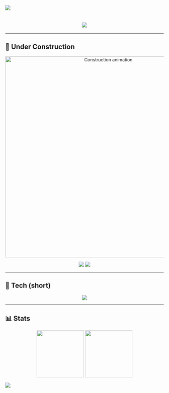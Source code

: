 <!-- Banner (green gradient) -->
<img src="https://capsule-render.vercel.app/api?type=waving&color=0:22c55e,100:065f46&height=200&section=header&text=Salma%20The%20Creator%20🐱&fontSize=48&fontColor=ffffff&animation=twinkling&fontAlignY=35"/>

<h1 align="center">
  <img src="https://readme-typing-svg.herokuapp.com?size=28&duration=3200&color=22C55E&center=true&vCenter=true&lines=Mobile+%26+Web+Developer;Always+Building%20%F0%9F%9A%A7"/>
</h1>

---

## 🚧 Under Construction
<p align="center">
  <img src="assets/construction_crane.svg" alt="Construction animation" width="640"/>
</p>

<p align="center">
  <img src="https://img.shields.io/badge/Status-Work%20in%20Progress-22c55e?style=for-the-badge"/>
  <img src="https://img.shields.io/badge/Palette-Green-065f46?style=for-the-badge"/>
</p>

---

## 🧰 Tech (short)
<p align="center">
  <img src="https://skillicons.dev/icons?i=flutter,kotlin,dart,react,php,mysql,js,html,css,figma,git,github"/>
</p>

---

## 📊 Stats
<p align="center">
  <img src="https://github-readme-stats.vercel.app/api?username=salma-the-creator&show_icons=true&theme=merko&hide_border=true" height="150"/>
  <img src="https://github-readme-streak-stats.herokuapp.com?user=salma-the-creator&theme=merko&hide_border=true" height="150"/>
</p>

<img src="https://capsule-render.vercel.app/api?type=waving&color=0:22c55e,100:065f46&height=120&section=footer"/>
